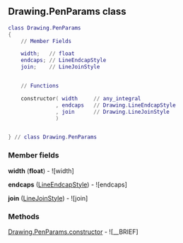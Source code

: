 ## Drawing.PenParams class


```lua
class Drawing.PenParams
{
    // Member Fields

    width;   // float
    endcaps; // LineEndcapStyle
    join;    // LineJoinStyle


    // Functions

    constructor( width     // any_integral
               , endcaps   // Drawing.LineEndcapStyle
               , join      // Drawing.LineJoinStyle
               )


} // class Drawing.PenParams
```



### Member fields

**width** (**float**) - ![width]

**endcaps** ([LineEndcapStyle](../LineEndcapStyle.md)) - ![endcaps]

**join** ([LineJoinStyle](../LineJoinStyle.md)) - ![join]


### Methods


[Drawing.PenParams.constructor](../Drawing/PenParams/constructor.md) - ![__BRIEF]


